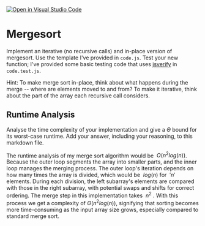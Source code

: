 [![Open in Visual Studio Code](https://classroom.github.com/assets/open-in-vscode-718a45dd9cf7e7f842a935f5ebbe5719a5e09af4491e668f4dbf3b35d5cca122.svg)](https://classroom.github.com/online_ide?assignment_repo_id=12442646&assignment_repo_type=AssignmentRepo)
# Mergesort

Implement an iterative (no recursive calls) and in-place version of mergesort.
Use the template I've provided in `code.js`. Test your new function; I've
provided some basic testing code that uses
[jsverify](https://jsverify.github.io/) in `code.test.js`.

Hint: To make merge sort in-place, think about what happens during the merge --
where are elements moved to and from? To make it iterative, think about the
part of the array each recursive call considers.

## Runtime Analysis

Analyse the time complexity of your implementation and give a $\Theta$ bound for
its worst-case runtime. Add your answer, including your reasoning, to this
markdown file.


The runtime analysis of my merge sort algorithm would be $\ O(n^2 log (n))$. Because the outer loop segments the array into smaller parts, and the inner loop manages the merging process. The outer loop's iteration depends on how many times the array is divided, which would be $\ log(n)$ for $\ 'n'$ elements. During each division, the left subarray's elements are compared with those in the right subarray, with potential swaps and shifts for correct ordering. The merge step in this implementation takes $\ n^2$ . With this process we get a complexity of $\Theta(n^2 log (n))$, signifying that sorting becomes more time-consuming as the input array size grows, especially compared to standard merge sort.

